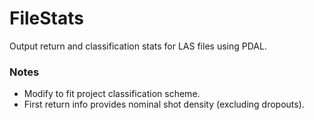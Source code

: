 # FileStats
Output return and classification stats for LAS files using PDAL.

### Notes
- Modify to fit project classification scheme.
- First return info provides nominal shot density (excluding dropouts).
